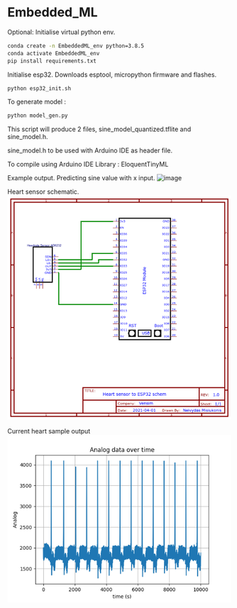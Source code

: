 # Embedded_ML
Optional: 
Initialise virtual python env.
 
```bash
conda create -n EmbeddedML_env python=3.8.5
conda activate EmbeddedML_env
pip install requirements.txt
```


Initialise esp32. Downloads esptool, micropython firmware and flashes. 
```bash
python esp32_init.sh
```


To generate model : 
```bash
python model_gen.py
```
This script will produce 2 files, sine_model_quantized.tflite  and  sine_model.h.

sine_model.h to be used with Arduino IDE as header file. 

To compile using Arduino IDE
Library : EloquentTinyML


Example output. Predicting sine value with x input.
![image](https://user-images.githubusercontent.com/39244927/113181209-6d5cd380-9249-11eb-8cb8-d765fd49bd2b.png)




Heart sensor schematic. ![image](Datasheets/Schematic_Heartmonitor.png)

Current heart sample output
![img](ECG_sample_good.png)
